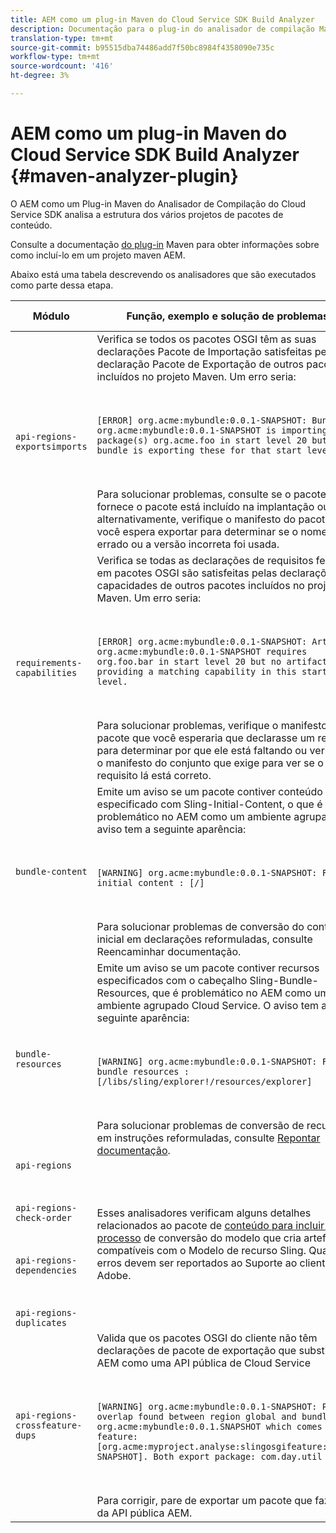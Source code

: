 ```yaml
---
title: AEM como um plug-in Maven do Cloud Service SDK Build Analyzer
description: Documentação para o plug-in do analisador de compilação Maven local
translation-type: tm+mt
source-git-commit: b95515dba74486add7f50bc8984f4358090e735c
workflow-type: tm+mt
source-wordcount: '416'
ht-degree: 3%

---
```



# AEM como um plug-in Maven do Cloud Service SDK Build Analyzer {#maven-analyzer-plugin}

O AEM como um Plug-in Maven do Analisador de Compilação do Cloud Service SDK analisa a estrutura dos vários projetos de pacotes de conteúdo.

Consulte a documentação [do plug-in](https://github.com/adobe/aemanalyser-maven-plugin/blob/main/aemanalyser-maven-plugin/README.md) Maven para obter informações sobre como incluí-lo em um projeto maven AEM.

Abaixo está uma tabela descrevendo os analisadores que são executados como parte dessa etapa. <!-- Note that some are executed in the local SDK, while others are only executed during the Cloud Manager pipeline deployment. -->

| Módulo | Função, exemplo e solução de problemas | SDK local | Cloud Manager |
|---|---|---|---|
| `api-regions-exportsimports` | Verifica se todos os pacotes OSGI têm as suas declarações Pacote de Importação satisfeitas pela declaração Pacote de Exportação de outros pacotes incluídos no projeto Maven. Um erro seria: <p> </p> `[ERROR] org.acme:mybundle:0.0.1-SNAPSHOT: Bundle org.acme:mybundle:0.0.1-SNAPSHOT is importing package(s) org.acme.foo in start level 20 but no bundle is exporting these for that start level.`<p> </p>Para solucionar problemas, consulte se o pacote que fornece o pacote está incluído na implantação ou, alternativamente, verifique o manifesto do pacote que você espera exportar para determinar se o nome errado ou a versão incorreta foi usada. | Sim | Sim |
| `requirements-capabilities` | Verifica se todas as declarações de requisitos feitas em pacotes OSGI são satisfeitas pelas declarações de capacidades de outros pacotes incluídos no projeto Maven. Um erro seria: <p> </p> `[ERROR] org.acme:mybundle:0.0.1-SNAPSHOT: Artifact org.acme:mybundle:0.0.1-SNAPSHOT requires org.foo.bar in start level 20 but no artifact is providing a matching capability in this start level.`<p> </p> Para solucionar problemas, verifique o manifesto do pacote que você esperaria que declarasse um recurso para determinar por que ele está faltando ou verifique o manifesto do conjunto que exige para ver se o requisito lá está correto. | Sim | Sim |
| `bundle-content` | Emite um aviso se um pacote contiver conteúdo inicial especificado com Sling-Initial-Content, o que é problemático no AEM como um ambiente agrupado. O aviso tem a seguinte aparência: <p> </p> `[WARNING] org.acme:mybundle:0.0.1-SNAPSHOT: Found initial content : [/]` <p> </p>Para solucionar problemas de conversão do conteúdo inicial em declarações reformuladas, consulte Reencaminhar documentação. | Sim | Sim |
| `bundle-resources` | Emite um aviso se um pacote contiver recursos especificados com o cabeçalho Sling-Bundle-Resources, que é problemático no AEM como um ambiente agrupado Cloud Service. O aviso tem a seguinte aparência:<p> </p> `[WARNING] org.acme:mybundle:0.0.1-SNAPSHOT: Found bundle resources : [/libs/sling/explorer!/resources/explorer]`<p> </p> Para solucionar problemas de conversão de recursos em instruções reformuladas, consulte [Repontar documentação](https://experienceleague.adobe.com/docs/experience-manager-cloud-service/implementing/developing/aem-project-content-package-structure.html?lang=en#repo-init). | Sim | Sim |
| `api-regions`<p> </p>`api-regions-check-order`<p> </p>`api-regions-dependencies`<p> </p>`api-regions-duplicates` | Esses analisadores verificam alguns detalhes relacionados ao pacote de [conteúdo para incluir o processo](https://experienceleague.adobe.com/docs/experience-manager-cloud-service/implementing/deploying/overview.html?lang=en#deploying) de conversão do modelo que cria artefatos compatíveis com o Modelo de recurso Sling. Quaisquer erros devem ser reportados ao Suporte ao cliente do Adobe. | Sim | Sim |
| `api-regions-crossfeature-dups` | Valida que os pacotes OSGI do cliente não têm declarações de pacote de exportação que substituem AEM como uma API pública de Cloud Service<p> </p>`[WARNING] org.acme:mybundle:0.0.1-SNAPSHOT: Package overlap found between region global and bundle org.acme:mybundle:0.0.1.SNAPSHOT which comes from feature: [org.acme:myproject.analyse:slingosgifeature:0.0.1-SNAPSHOT]. Both export package: com.day.util`<p> </p>Para corrigir, pare de exportar um pacote que faz parte da API pública AEM. | Sim | Sim |